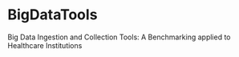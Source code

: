 # BigDataTools
Big Data Ingestion and Collection Tools: A Benchmarking applied to Healthcare Institutions
